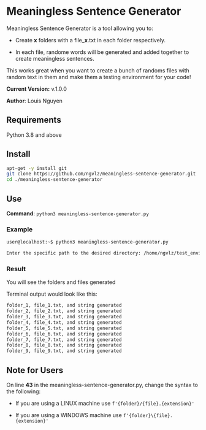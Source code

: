# Meaningless Sentence Generator

Meaningless Sentence Generator is a tool allowing you to:

* Create **x** folders with a file_**x**.txt in each folder respectively.

* In each file, randome words will be generated and added together to create meaningless sentences.

This works great when you want to create a bunch of randoms files with random text in them and make them a testing environment for your code!

**Current Version:** v.1.0.0

**Author**: Louis Nguyen

## Requirements

Python 3.8 and above

## Install

```bash
apt-get -y install git
git clone https://github.com/ngvlz/meaningless-sentence-generator.git
cd ./meaningless-sentence-generator
```

## Use

**Command**: `python3 meaningless-sentence-generator.py`

### Example

```bash
user@localhost:~$ python3 meaningless-sentence-generator.py

Enter the specific path to the desired directory: /home/ngvlz/test_environment
```

### Result

You will see the folders and files generated

Terminal output would look like this:

```bash
folder_1, file_1.txt, and string generated
folder_2, file_2.txt, and string generated
folder_3, file_3.txt, and string generated
folder_4, file_4.txt, and string generated
folder_5, file_5.txt, and string generated
folder_6, file_6.txt, and string generated
folder_7, file_7.txt, and string generated
folder_8, file_8.txt, and string generated
folder_9, file_9.txt, and string generated
```

## Note for Users

On line **43** in the meaningless-sentence-generator.py, change the syntax to the following:

* If you are using a LINUX machine use `f'{folder}/{file}.{extension}'`

* If you are using a WINDOWS machine use `f'{folder}\{file}.{extension}'`
